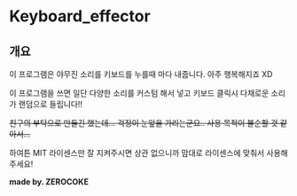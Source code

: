 # Keyboard_effector

## 개요

이 프로그램은 야무진 소리를 키보드를 누를때 마다 내줍니다. 아주 행복해지죠 XD

이 프로그램을 쓰면 일단 다양한 소리를 커스텀 해서 넣고 키보드 클릭시 다채로운 소리가 랜덤으로 들립니다!!

~~친구의 부탁으로 만들긴 했는데... 걱정이 눈앞을 가리는군요.. 사용 목적이 불순할 것 같아서...~~

하여튼 MIT 라이센스만 잘 지켜주시면 상관 없으니까 맘대로 라이센스에 맞춰서 사용해주세요!

__made by. ZEROCOKE__